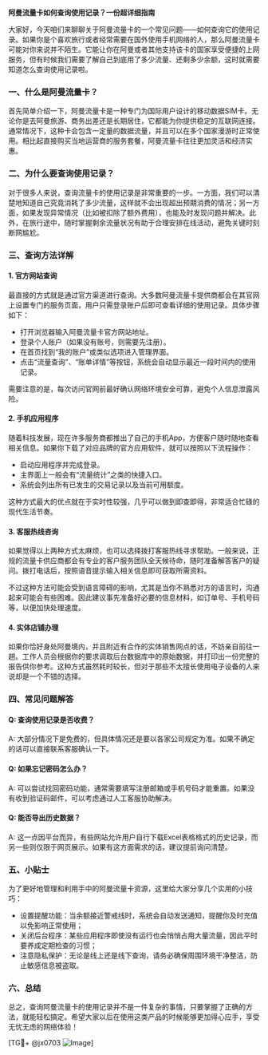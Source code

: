 **阿曼流量卡如何查询使用记录？一份超详细指南**

大家好，今天咱们来聊聊关于阿曼流量卡的一个常见问题——如何查询它的使用记录。如果你是个喜欢旅行或者经常需要在国外使用手机网络的人，那么阿曼流量卡可能对你来说并不陌生。它能让你在阿曼或者其他支持该卡的国家享受便捷的上网服务，但有时候我们需要了解自己到底用了多少流量、还剩多少余额，这时就需要知道怎么查询使用记录啦。

### 一、什么是阿曼流量卡？

首先简单介绍一下，阿曼流量卡是一种专门为国际用户设计的移动数据SIM卡。无论你是去阿曼旅游、商务出差还是长期居住，它都能为你提供稳定的互联网连接。通常情况下，这种卡会包含一定量的数据流量，并且可以在多个国家漫游时正常使用。相比起直接购买当地运营商的服务套餐，阿曼流量卡往往更加灵活和经济实惠。

### 二、为什么要查询使用记录？

对于很多人来说，查询流量卡的使用记录是非常重要的一步。一方面，我们可以清楚地知道自己究竟消耗了多少流量，这样就不会出现超出预期消费的情况；另一方面，如果发现异常情况（比如被扣除了额外费用），也能及时发现问题并解决。此外，在旅行途中，随时掌握剩余流量状况有助于合理安排在线活动，避免关键时刻断网尴尬。

### 三、查询方法详解

#### 1. 官方网站查询

最直接的方式就是通过官方渠道进行查询。大多数阿曼流量卡提供商都会在其官网上设置专门的服务页面，用户只需登录账户后即可查看详细的使用记录。具体步骤如下：

- 打开浏览器输入阿曼流量卡官方网站地址。
- 登录个人账户（如果没有账号，则需要先注册）。
- 在首页找到“我的账户”或类似选项进入管理界面。
- 点击“流量查询”、“账单详情”等按钮，系统会自动显示最近一段时间内的使用记录。

需要注意的是，每次访问官网前最好确认网络环境安全可靠，避免个人信息泄露风险。

#### 2. 手机应用程序

随着科技发展，现在许多服务商都推出了自己的手机App，方便客户随时随地查看相关信息。如果你下载了对应品牌的官方应用软件，就可以按照以下流程操作：

- 启动应用程序并完成登录。
- 主界面上一般会有“流量统计”之类的快捷入口。
- 系统会列出所有已发生的交易记录以及当前可用额度。

这种方式最大的优点就在于实时性较强，几乎可以做到即查即得，非常适合忙碌的现代生活节奏。

#### 3. 客服热线咨询

如果觉得以上两种方式太麻烦，也可以选择拨打客服热线寻求帮助。一般来说，正规的流量卡供应商都会有专业的客户服务团队全天候待命，随时准备解答客户的疑问。拨打电话后，按照语音提示输入相关信息即可获取所需资料。

不过这种方法可能会受到语言障碍的影响，尤其是当你不熟悉对方的语言时，沟通起来可能会有些困难。因此建议事先准备好必要的信息材料，如订单号、手机号码等，以便加快处理速度。

#### 4. 实体店铺办理

如果你恰好身处阿曼境内，并且附近有合作的实体销售网点的话，不妨亲自前往一趟。工作人员会根据你的要求调取后台数据库中的原始数据，并打印出一份完整的报告供你参考。这种方式虽然耗时较长，但对于那些不太擅长使用电子设备的人来说却是一个不错的选择。

### 四、常见问题解答

#### Q: 查询使用记录是否收费？
A: 大部分情况下是免费的，但具体情况还是要以各家公司规定为准。如果不确定的话可以直接联系客服确认一下。

#### Q: 如果忘记密码怎么办？
A: 可以尝试找回密码功能，通常需要填写注册邮箱或手机号码才能重置。如果没有收到验证码邮件，可以考虑通过人工客服协助解决。

#### Q: 能否导出历史数据？
A: 这一点因平台而异，有些网站允许用户自行下载Excel表格格式的历史记录，而另一些则仅限于网页展示。如果有这方面需求的话，建议提前询问清楚。

### 五、小贴士

为了更好地管理和利用手中的阿曼流量卡资源，这里给大家分享几个实用的小技巧：

- 设置提醒功能：当余额接近警戒线时，系统会自动发送通知，提醒你及时充值以免影响正常使用；
- 关闭后台程序：某些应用程序即使没有运行也会悄悄占用大量流量，因此平时要养成定期检查的习惯；
- 注意隐私保护：无论是线上还是线下查询，请务必确保周围环境干净整洁，防止敏感信息被盗取。

### 六、总结

总之，查询阿曼流量卡的使用记录并不是一件复杂的事情，只要掌握了正确的方法，就能轻松搞定。希望大家以后在使用这类产品的时候能够更加得心应手，享受无忧无虑的网络体验！

[TG💪+ @jx0703 ![Image](https://github.com/user-attachments/assets/dbca1d08-cadb-493c-b0ec-ad6f7a83f270)]